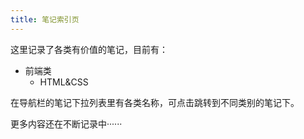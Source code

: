 ```yaml
---
title: 笔记索引页
---
```


这里记录了各类有价值的笔记，目前有：

- 前端类
    - HTML&CSS

在导航栏的笔记下拉列表里有各类名称，可点击跳转到不同类别的笔记下。

更多内容还在不断记录中······